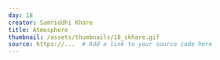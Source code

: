 ```yaml
---
day: 18
creator: Samriddhi Khare
title: Atmosphere
thumbnail: /assets/thumbnails/18_skhare.gif
source: https://...  # Add a link to your source code here
---
```

